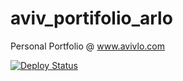 # aviv_portifolio_arlo 

Personal Portfolio @ www.avivlo.com

<a href="https://github.com/algo7/aviv_portifolio_arlo/actions?query=workflow%3ADeployment"><img alt="Deploy Status" src="https://github.com/algo7/aviv_portifolio_arlo/workflows/Deployment/badge.svg"></a>
